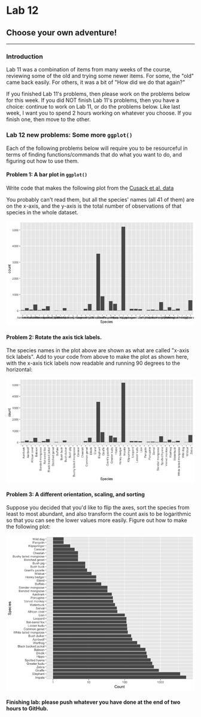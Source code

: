 # Lab 12

## Choose your own adventure!

<hr>

### Introduction

Lab 11 was a combination of items from many weeks of the course, reviewing some of the old and trying some newer items.  For some, the "old" came back easily.  For others, it was a bit of "How did we do that again?"

If you finished Lab 11's problems, then please work on the problems below for this week.  If you did NOT finish Lab 11's problems, then you have a choice: continue to work on Lab 11, or do the problems below.  Like last week, I want you to spend 2 hours working on whatever you choose.  If you finish one, then move to the other.

### Lab 12 new problems: Some more `ggplot()` 

Each of the following problems below will require you to be resourceful in terms of finding functions/commands that do what you want to do, and figuring out how to use them.  

#### Problem 1: A bar plot in `ggplot()`

Write code that makes the following plot from the [Cusack et al. data](https://github.com/flaxmans/CompBio_on_git/blob/master/Datasets/Cusack_et_al/Cusack_et_al_random_versus_trail_camera_trap_data_Ruaha_2013_14.csv)

You probably can't read them, but all the species' names (all 41 of them) are on the x-axis, and the y-axis is the total number of observations of that species in the whole dataset.  

![Problem 1 ggplot](Problem1.png)



#### Problem 2: Rotate the axis tick labels.  

The species names in the plot above are shown as what are called "x-axis tick labels".  Add to your code from above to make the  plot as shown here, with the x-axis tick labels now readable and running 90 degrees to the horizontal:

![Problem 2 ggplot](Problem2.png)

#### Problem 3: A different orientation, scaling, and sorting

Suppose you decided that you'd like to flip the axes, sort the species from least to most abundant, and also transform the count axis to be logarithmic so that you can see the lower values more easily.  Figure out how to make the following plot:

![Problem 3 ggplot](Problem3.png)

#### Finishing lab: please push whatever you have done at the end of two hours to GitHub.





